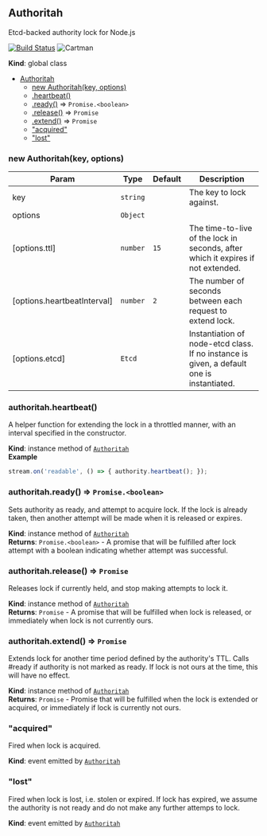<a name="Authoritah"></a>
## Authoritah
Etcd-backed authority lock for Node.js

[![Build Status](https://travis-ci.org/yotamofek/authoritah.svg?branch=master)](https://travis-ci.org/yotamofek/authoritah)
![Cartman](http://www.wannalol.com/postimages/sml460/81647.jpg)

**Kind**: global class  

* [Authoritah](#Authoritah)
    * [new Authoritah(key, options)](#new_Authoritah_new)
    * [.heartbeat()](#Authoritah+heartbeat)
    * [.ready()](#Authoritah+ready) ⇒ <code>Promise.&lt;boolean&gt;</code>
    * [.release()](#Authoritah+release) ⇒ <code>Promise</code>
    * [.extend()](#Authoritah+extend) ⇒ <code>Promise</code>
    * ["acquired"](#Authoritah+event_acquired)
    * ["lost"](#Authoritah+event_lost)

<a name="new_Authoritah_new"></a>
### new Authoritah(key, options)

| Param | Type | Default | Description |
| --- | --- | --- | --- |
| key | <code>string</code> |  | The key to lock against. |
| options | <code>Object</code> |  |  |
| [options.ttl] | <code>number</code> | <code>15</code> | The time-to-live of the lock in seconds, after which it expires if not extended. |
| [options.heartbeatInterval] | <code>number</code> | <code>2</code> | The number of seconds between each request to extend lock. |
| [options.etcd] | <code>Etcd</code> |  | Instantiation of node-etcd class. If no instance is given, a default one is instantiated. |

<a name="Authoritah+heartbeat"></a>
### authoritah.heartbeat()
A helper function for extending the lock in a throttled manner, with an interval specified in the constructor.

**Kind**: instance method of <code>[Authoritah](#Authoritah)</code>  
**Example**  
```js
stream.on('readable', () => { authority.heartbeat(); });
```
<a name="Authoritah+ready"></a>
### authoritah.ready() ⇒ <code>Promise.&lt;boolean&gt;</code>
Sets authority as ready, and attempt to acquire lock.
If the lock is already taken, then another attempt will be made when it is released or expires.

**Kind**: instance method of <code>[Authoritah](#Authoritah)</code>  
**Returns**: <code>Promise.&lt;boolean&gt;</code> - A promise that will be fulfilled after lock attempt with a boolean indicating whether attempt was successful.  
<a name="Authoritah+release"></a>
### authoritah.release() ⇒ <code>Promise</code>
Releases lock if currently held, and stop making attempts to lock it.

**Kind**: instance method of <code>[Authoritah](#Authoritah)</code>  
**Returns**: <code>Promise</code> - A promise that will be fulfilled when lock is released, or immediately when lock is not currently ours.  
<a name="Authoritah+extend"></a>
### authoritah.extend() ⇒ <code>Promise</code>
Extends lock for another time period defined by the authority's TTL.
Calls #ready if authority is not marked as ready.
If lock is not ours at the time, this will have no effect.

**Kind**: instance method of <code>[Authoritah](#Authoritah)</code>  
**Returns**: <code>Promise</code> - Promise that will be fulfilled when the lock is extended or acquired, or immediately if lock is currently not ours.  
<a name="Authoritah+event_acquired"></a>
### "acquired"
Fired when lock is acquired.

**Kind**: event emitted by <code>[Authoritah](#Authoritah)</code>  
<a name="Authoritah+event_lost"></a>
### "lost"
Fired when lock is lost, i.e. stolen or expired.
If lock has expired, we assume the authority is not ready and do not make any further attemps to lock.

**Kind**: event emitted by <code>[Authoritah](#Authoritah)</code>  
